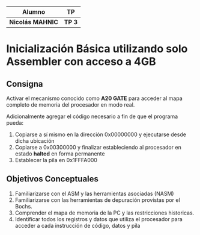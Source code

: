 |Alumno|TP|
| ------------- | ------------- |
| **Nicolás MAHNIC** | **TP 3** |

# Inicialización Básica utilizando solo Assembler con acceso a 4GB
## Consigna
Activar el mecanismo conocido como **A20 GATE** para acceder al mapa completo de memoria
del procesador en modo real.

Adicionalmente agregar el código necesario a fin de que el programa pueda:
1. Copiarse a sí mismo en la dirección 0x00000000 y ejecutarse desde dicha ubicación
2. Copiarse a 0x00300000 y finalizar estableciendo al procesador en estado **halted**
en forma permanente
3. Establecer la pila en 0x1FFFA000


## Objetivos Conceptuales
1. Familiarizarse con el ASM y las herramientas asociadas (NASM)
2. Familiarizarse con las herramientas de depuración provistas por el Bochs.
3. Comprender el mapa de memoria de la PC y las restricciones historicas.
4. Identificar todos los registros y datos que utiliza el procesador para acceder
a cada instrucción de código, datos y pila
